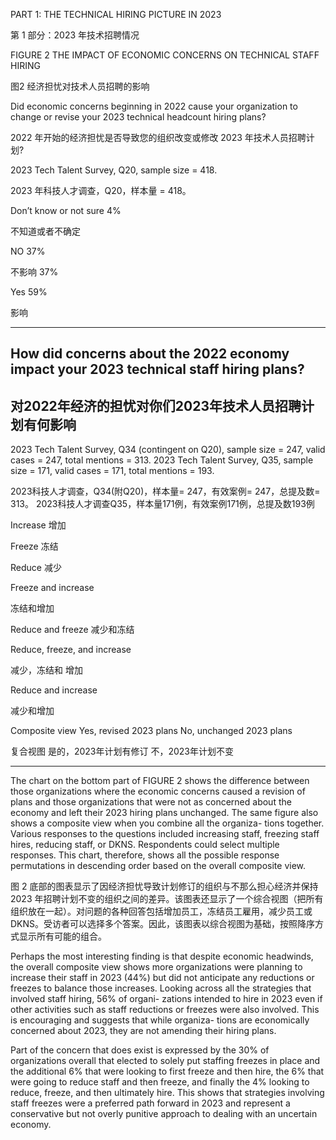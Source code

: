 PART 1: THE TECHNICAL HIRING PICTURE IN 2023

第 1 部分：2023 年技术招聘情况


FIGURE 2
THE IMPACT OF ECONOMIC CONCERNS ON TECHNICAL STAFF HIRING

图2
经济担忧对技术人员招聘的影响


Did economic concerns 
beginning in 2022 cause your 
organization to change or 
revise your 2023 technical 
headcount hiring plans? 


2022 年开始的经济担忧是否导致您的组织改变或修改 2023 年技术人员招聘计划?

2023 Tech Talent Survey, Q20, sample size = 418.

2023 年科技人才调查，Q20，样本量 = 418。


 Don’t know or not sure  4% 

不知道或者不确定

NO  37% 

不影响 37%


Yes  59%

影响

___

## How did concerns about the 2022 economy impact your 2023 technical staff hiring plans? 

## 对2022年经济的担忧对你们2023年技术人员招聘计划有何影响


2023 Tech Talent Survey, Q34 (contingent on Q20), sample size = 247, valid cases = 247, total mentions = 313.
2023 Tech Talent Survey, Q35, sample size = 171, valid cases = 171, total mentions = 193.

2023科技人才调查，Q34(附Q20)，样本量= 247，有效案例= 247，总提及数= 313。
2023科技人才调查Q35，样本量171例，有效案例171例，总提及数193例

Increase 
增加

Freeze
冻结

Reduce
减少



Freeze and increase

冻结和增加

Reduce and freeze
减少和冻结

Reduce, freeze, and increase

减少，冻结和 增加


Reduce and increase

减少和增加


Composite view
Yes, revised 2023 plans
No, unchanged 2023 plans 

复合视图
是的，2023年计划有修订
不，2023年计划不变

___


The chart on the bottom part of  FIGURE 2 shows 
the difference between those organizations where 
the economic concerns caused a revision of plans 
and those organizations that were not as concerned 
about the economy and left their 2023 hiring 
plans unchanged. The same figure also shows a 
composite view when you combine all the organiza-
tions together. Various responses to the questions 
included increasing staff, freezing staff hires, 
reducing staff, or DKNS. Respondents could select 
multiple responses. This chart, therefore, shows all 
the possible response permutations in descending 
order based on the overall composite view.


图 2 底部的图表显示了因经济担忧导致计划修订的组织与不那么担心经济并保持 2023 年招聘计划不变的组织之间的差异。该图表还显示了一个综合视图（把所有组织放在一起）。对问题的各种回答包括增加员工，冻结员工雇用，减少员工或DKNS。受访者可以选择多个答案。因此，该图表以综合视图为基础，按照降序方式显示所有可能的组合。



Perhaps the most interesting finding is that despite 
economic headwinds, the overall composite view shows 
more organizations were planning to increase their 
staff in 2023 (44%) but did not anticipate any reductions 
or freezes to balance those increases. Looking across all 
the strategies that involved staff hiring, 56% of organi-
zations intended to hire in 2023 even if other activities 
such as staff reductions or freezes were also involved. 
This is encouraging and suggests that while organiza-
tions are economically concerned about 2023, they are 
not amending their hiring plans.


Part of the concern that does exist is expressed by 
the 30% of organizations overall that elected to solely 
put staffing freezes in place and the additional 6% 
that were looking to first freeze and then hire, the 
6% that were going to reduce staff and then freeze, 
and finally the 4% looking to reduce, freeze, and then 
ultimately hire. This shows that strategies involving 
staff freezes were a preferred path forward in 2023 
and represent a conservative but not overly punitive 
approach to dealing with an uncertain economy.


